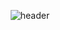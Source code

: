 <div align="center">

![header](https://capsule-render.vercel.app/api?type=soft&color=abbdd1&height=150&section=header&text=Welcom%20to%20thdwlgus's%20github!&fontSize=40)
